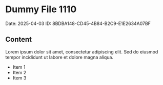 # Dummy File 1110

Date: 2025-04-03
ID: 8BDBA148-CD45-4B84-B2C9-E1E2634A07BF

## Content

Lorem ipsum dolor sit amet, consectetur adipiscing elit.
Sed do eiusmod tempor incididunt ut labore et dolore magna aliqua.

* Item 1
* Item 2
* Item 3
